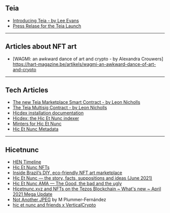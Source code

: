 

## Teia

* [Introducing Teia - by Lee Evans](https://xtz.news/nft-news/introducing-teia/)
* [Press Relase for the Teia Launch](https://blog.teia.art/blog/teia-launch-press-release)
***
## Articles about NFT art

* [WAGMI: an awkward dance of art and crypto - by Alexandra Crouwers] https://hart-magazine.be/artikels/wagmi-an-awkward-dance-of-art-and-crypto
***
## Tech Articles

* [The new Teia Marketplace Smart Contract - by Leon Nicholls](https://leonnicholls.medium.com/hic-et-nunc-v3-marketplace-smart-contract-ca1882b01b66)
* [The Teia Multisig Contract - by Leon Nicholls](https://leonnicholls.medium.com/hic-et-nunc-multi-sig-smart-contract-d1f63fe5d24)
* [Hicdex installation documentation](https://docs.google.com/document/d/1ER-IXFzpjE9fBIqDeNaaVECMkK9uvmQimUxghHbbYlU/edit?usp=sharing)
* [Hicdex: the Hic Et Nunc indexer](https://leonnicholls.medium.com/hicdex-the-hic-et-nunc-indexer-bd45f27a228f)
* [Minters for Hic Et Nunc](https://leonnicholls.medium.com/minters-for-hic-et-nunc-8b244b3d7ce0)
* [Hic Et Nunc Metadata](https://leonnicholls.medium.com/hic-et-nunc-metadata-40e594530e31)

***
## Hicetnunc

* [HEN Timeline](https://github.com/i3games/hen-timeline/blob/main/timeline.md)
* [Hic Et Nunc NFTs](https://leonnicholls.medium.com/hic-et-nunc-nfts-61743765b2ac)
* [Inside Brazil’s DIY, eco-friendly NFT art marketplace](https://restofworld.org/2021/inside-brazils-diy-nft-art-marketplace/)
* [Hic Et Nunc — the story, facts, suppositions and ideas (June 2021)](https://matheussiq8.medium.com/hic-et-nunc-the-story-facts-suppositions-and-ideas-june-2021-19927f9106ad)
* [Hic Et Nunc AMA — The Good, the bad and the ugly](https://matheussiq8.medium.com/hic-et-nunc-ama-the-good-the-bad-and-the-ugly-a241c922b2d2)
* [Hicetnunc.xyz and NFTs on the Tezos Blockchain ~ What's new ~ April 2021 Mega Update](https://gorillasun.de/blog/Hicetnunc.xyz-and-NFTs-on-the-Tezos-Blockchain-~-What's-new-~-April-2021-Update)
* [Not Another JPEG](https://www.plummerfernandez.com/works/not-another-jpeg/) by M Plummer-Fernández
* [hic et nunc and friends x VerticalCrypto](https://youtu.be/ybuT_aPU5Cg)

